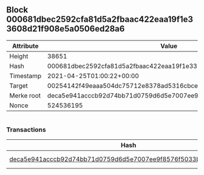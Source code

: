 ## Block 000681dbec2592cfa81d5a2fbaac422eaa19f1e33608d21f908e5a0506ed28a6

Attribute | Value
--- | ---
Height | 38651
Hash | 000681dbec2592cfa81d5a2fbaac422eaa19f1e33608d21f908e5a0506ed28a6
Timestamp | 2021-04-25T01:00:22+00:00
Target | 00254142f49eaaa504dc75712e8378ad5316cbcead634704b3734b6271167cc4
Merke root | deca5e941acccb92d74bb71d0759d6d5e7007ee9f8576f5033b77b6fa008ede5
Nonce | 524536195

```

```

### Transactions

Hash | Amount
--- | ---
[deca5e941acccb92d74bb71d0759d6d5e7007ee9f8576f5033b77b6fa008ede5](deca5e941acccb92d74bb71d0759d6d5e7007ee9f8576f5033b77b6fa008ede5.md) | 10.00000000 SKEPTI 
